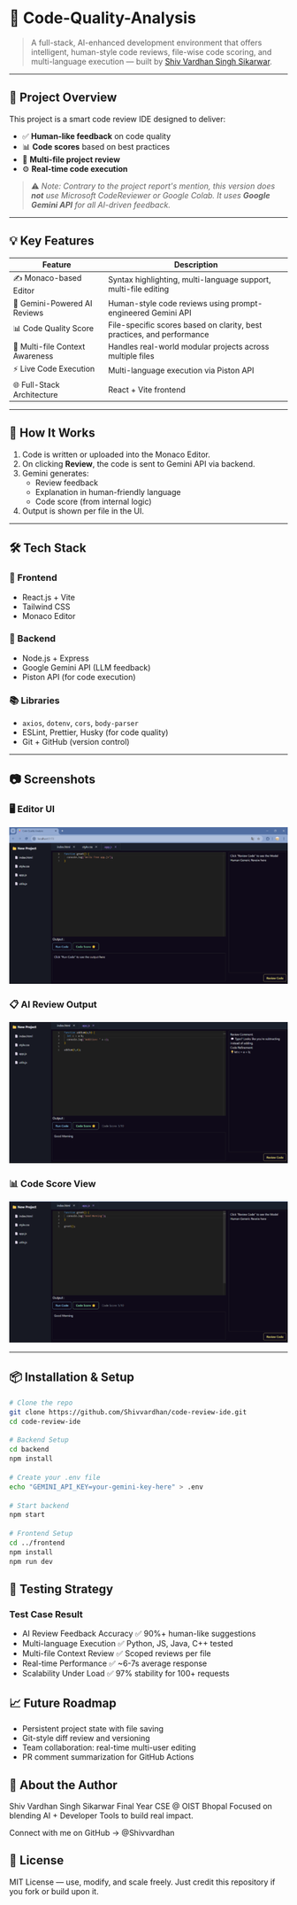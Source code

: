 # 🚀 Code-Quality-Analysis

> A full-stack, AI-enhanced development environment that offers intelligent, human-style code reviews, file-wise code scoring, and multi-language execution — built by [Shiv Vardhan Singh Sikarwar](https://github.com/Shivvardhan).

---

## 📌 Project Overview

This project is a smart code review IDE designed to deliver:
- ✅ **Human-like feedback** on code quality
- 📊 **Code scores** based on best practices
- 📁 **Multi-file project review**
- ⚙️ **Real-time code execution**

> ⚠️ _Note: Contrary to the project report's mention, this version does **not** use Microsoft CodeReviewer or Google Colab. It uses **Google Gemini API** for all AI-driven feedback._

---

## 💡 Key Features

| Feature                          | Description                                                                 |
|----------------------------------|-----------------------------------------------------------------------------|
| ✍️ Monaco-based Editor           | Syntax highlighting, multi-language support, multi-file editing             |
| 🤖 Gemini-Powered AI Reviews     | Human-style code reviews using prompt-engineered Gemini API                |
| 📊 Code Quality Score            | File-specific scores based on clarity, best practices, and performance      |
| 🔁 Multi-file Context Awareness  | Handles real-world modular projects across multiple files                   |
| ⚡ Live Code Execution           | Multi-language execution via Piston API                                    |
| 🌐 Full-Stack Architecture       | React + Vite frontend | Node.js + Express backend                        |

---

## 🧠 How It Works

1. Code is written or uploaded into the Monaco Editor.
2. On clicking **Review**, the code is sent to Gemini API via backend.
3. Gemini generates:
   - Review feedback
   - Explanation in human-friendly language
   - Code score (from internal logic)
4. Output is shown per file in the UI.

---

## 🛠️ Tech Stack

### 🔷 Frontend
- React.js + Vite
- Tailwind CSS
- Monaco Editor

### 🔶 Backend
- Node.js + Express
- Google Gemini API (LLM feedback)
- Piston API (for code execution)

### 📚 Libraries
- `axios`, `dotenv`, `cors`, `body-parser`
- ESLint, Prettier, Husky (for code quality)
- Git + GitHub (version control)

---

## 📷 Screenshots

### 🖥️ Editor UI
![Editor UI](./screenshots/editor-ui.png)

### 📋 AI Review Output
![Review Output](./screenshots/review-output.png)

### 📊 Code Score View
![Code Score](./screenshots/code-score.png)


---

## 📦 Installation & Setup

```bash
# Clone the repo
git clone https://github.com/Shivvardhan/code-review-ide.git
cd code-review-ide

# Backend Setup
cd backend
npm install

# Create your .env file
echo "GEMINI_API_KEY=your-gemini-key-here" > .env

# Start backend
npm start

# Frontend Setup
cd ../frontend
npm install
npm run dev
```

## 🧪 Testing Strategy
### Test Case	Result
- AI Review Feedback Accuracy	✅ 90%+ human-like suggestions
- Multi-language Execution	✅ Python, JS, Java, C++ tested
- Multi-file Context Review	✅ Scoped reviews per file
- Real-time Performance	✅ ~6-7s average response
- Scalability Under Load	✅ 97% stability for 100+ requests

## 📈 Future Roadmap
- Persistent project state with file saving
- Git-style diff review and versioning
- Team collaboration: real-time multi-user editing
- PR comment summarization for GitHub Actions

## 🙌 About the Author
Shiv Vardhan Singh Sikarwar
Final Year CSE @ OIST Bhopal
Focused on blending AI + Developer Tools to build real impact.

Connect with me on GitHub → @Shivvardhan

## 📝 License
MIT License — use, modify, and scale freely.
Just credit this repository if you fork or build upon it.

